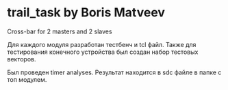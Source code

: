 # trail_task by Boris Matveev
Cross-bar for 2 masters and 2 slaves

Для каждого модуля разработан тестбенч и tcl файл.
Также для тестирования конечного устройства был создан набор тестовых векторов.

Был проведен timer analyses. Результат находится в sdc файле в папке с топ модулем.
